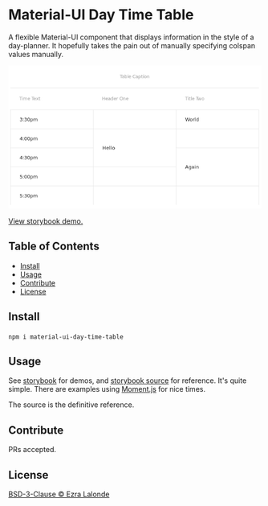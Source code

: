 # Material-UI Day Time Table

A flexible Material-UI component that displays information in the style of a day-planner.
It hopefully takes the pain out of manually specifying colspan values manually.

![Day Time Table](/screenshot.png?raw=true "Sample Output")

[View storybook demo.](https://ezralalonde.github.io/material-ui-day-time-table)

## Table of Contents

- [Install](#install)
- [Usage](#usage)
- [Contribute](#contribute)
- [License](#license)

## Install

`npm i material-ui-day-time-table`

## Usage

See
[storybook](https://ezralalonde.github.io/material-ui-day-time-table)
for demos, and [storybook source](../stories/) for reference. It's quite simple. There are examples using [Moment.js](http://momentjs.com/) for nice times.

The source is the definitive reference.

## Contribute

PRs accepted.

## License

[BSD-3-Clause © Ezra Lalonde](../LICENSE)


